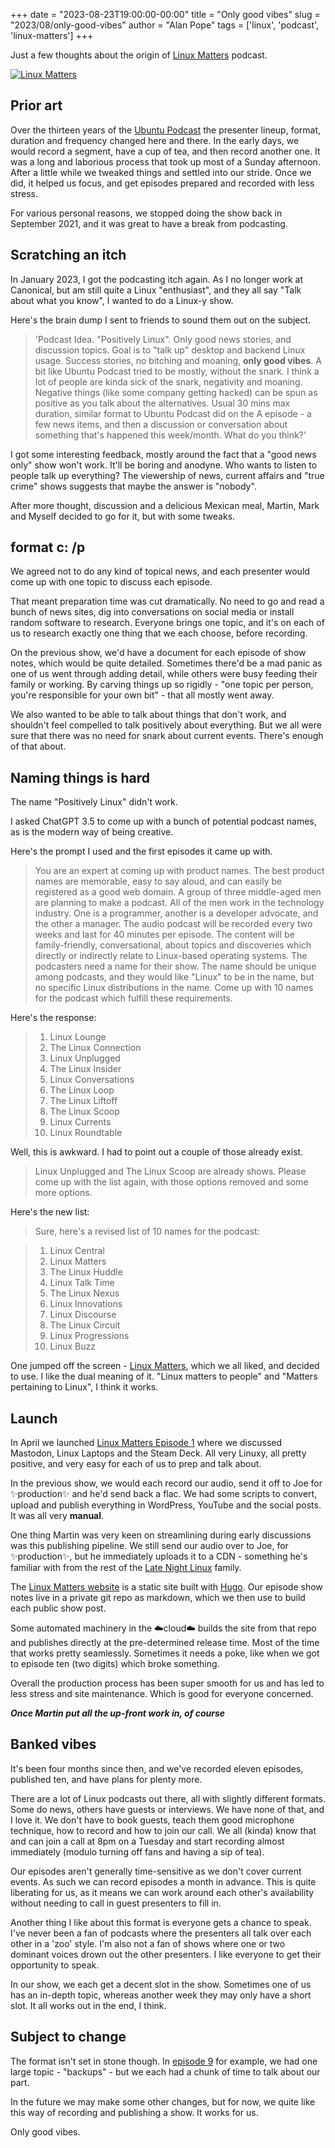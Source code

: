 +++
date = "2023-08-23T19:00:00-00:00"
title = "Only good vibes"
slug = "2023/08/only-good-vibes"
author = "Alan Pope"
tags = ['linux', 'podcast', 'linux-matters']
+++

Just a few thoughts about the origin of [Linux Matters](https://linuxmatters.sh) podcast.

[![Linux Matters](/blog/images/2023-08-23/linuxmatters-banner-3000x750.webp)](https://linuxmatters.sh)

## Prior art

Over the thirteen years of the [Ubuntu Podcast](https://ubuntupodcast.org/) the presenter lineup, format, duration and frequency changed here and there. In the early days, we would record a segment, have a cup of tea, and then record another one. It was a long and laborious process that took up most of a Sunday afternoon. After a little while we tweaked things and settled into our stride. Once we did, it helped us focus, and get episodes prepared and recorded with less stress. 

For various personal reasons, we stopped doing the show back in September 2021, and it was great to have a break from podcasting. 

## Scratching an itch

In January 2023, I got the podcasting itch again. As I no longer work at Canonical, but am still quite a Linux "enthusiast", and they all say "Talk about what you know", I wanted to do a Linux-y show.

Here's the brain dump I sent to friends to sound them out on the subject.

>'Podcast Idea. "Positively Linux". Only good news stories, and discussion topics. Goal is to "talk up" desktop and backend Linux usage. Success stories, no bitching and moaning, **only good vibes**. A bit like Ubuntu Podcast tried to be mostly, without the snark. I think a lot of people are kinda sick of the snark, negativity and moaning. Negative things (like some company getting hacked) can be spun as positive as you talk about the alternatives. Usual 30 mins max duration, similar format to Ubuntu Podcast did on the A episode - a few news items, and then a discussion or conversation about something that's happened this week/month. What do you think?'

I got some interesting feedback, mostly around the fact that a "good news only" show won't work. It'll be boring and anodyne. Who wants to listen to people talk up everything? The viewership of news, current affairs and "true crime" shows suggests that maybe the answer is "nobody". 

After more thought, discussion and a delicious Mexican meal, Martin, Mark and Myself decided to go for it, but with some tweaks. 

## format c: /p

We agreed not to do any kind of topical news, and each presenter would come up with one topic to discuss each episode. 

That meant preparation time was cut dramatically. No need to go and read a bunch of news sites, dig into conversations on social media or install random software to research. Everyone brings one topic, and it's on each of us to research exactly one thing that we each choose, before recording.  

On the previous show, we'd have a document for each episode of show notes, which would be quite detailed. Sometimes there'd be a mad panic as one of us went through adding detail, while others were busy feeding their family or working. By carving things up so rigidly - "one topic per person, you're responsible for your own bit" - that all mostly went away. 

We also wanted to be able to talk about things that don't work, and shouldn't feel compelled to talk positively about everything. But we all were sure that there was no need for snark about current events. There's enough of that about.

## Naming things is hard

The name "Positively Linux" didn't work. 

I asked ChatGPT 3.5 to come up with a bunch of potential podcast names, as is the modern way of being creative. 

Here's the prompt I used and the first episodes it came up with.

> You are an expert at coming up with product names. The best product names are memorable, easy to say aloud, and can easily be registered as a good web domain. A group of three middle-aged men are planning to make a podcast. All of the men work in the technology industry. One is a programmer, another is a developer advocate, and the other a manager. The audio podcast will be recorded every two weeks and last for 40 minutes per episode. The content will be family-friendly, conversational, about topics and discoveries which directly or indirectly relate to Linux-based operating systems. The podcasters need a name for their show. The name should be unique among podcasts, and they would like "Linux" to be in the name, but no specific Linux distributions in the name. Come up with 10 names for the podcast which fulfill these requirements.

Here's the response:

> 1. Linux Lounge
> 2. The Linux Connection
> 3. Linux Unplugged
> 4. The Linux Insider
> 5. Linux Conversations
> 6. The Linux Loop
> 7. The Linux Liftoff
> 8. The Linux Scoop
> 9. Linux Currents
> 10. Linux Roundtable


Well, this is awkward. I had to point out a couple of those already exist.

> Linux Unplugged and The Linux Scoop are already shows. Please come up with the list again, with those options removed and some more options.

Here's the new list:

> Sure, here's a revised list of 10 names for the podcast:

> 1. Linux Central
> 2. Linux Matters
> 3. The Linux Huddle
> 4. Linux Talk Time
> 5. The Linux Nexus
> 6. Linux Innovations
> 7. Linux Discourse
> 8. The Linux Circuit
> 9. Linux Progressions
> 10. Linux Buzz

One jumped off the screen - [Linux Matters](https://linuxmatters.sh), which we all liked, and decided to use. I like the dual meaning of it. "Linux matters to people" and "Matters pertaining to Linux", I think it works. 

## Launch

In April we launched [Linux Matters Episode 1](https://linuxmatters.sh/1) where we discussed Mastodon, Linux Laptops and the Steam Deck. All very Linuxy, all pretty positive, and very easy for each of us to prep and talk about. 

In the previous show, we would each record our audio, send it off to Joe for ✨production✨ and he'd send back a flac. We had some scripts to convert, upload and publish everything in WordPress, YouTube and the social posts. It was all very **manual**.

One thing Martin was very keen on streamlining during early discussions was this publishing pipeline. We still send our audio over to Joe, for ✨production✨, but he immediately uploads it to a CDN - something he's familiar with from the rest of the [Late Night Linux](https://latenightlinux.com/) family.

The [Linux Matters website](https://linuxmatters.sh) is a static site built with [Hugo](https://gohugo.io/). Our episode show notes live in a private git repo as markdown, which we then use to build each public show post.

Some automated machinery in the ☁️cloud☁️ builds the site from that repo and publishes directly at the pre-determined release time. Most of the time that works pretty seamlessly. Sometimes it needs a poke, like when we got to episode ten (two digits) which broke something. 

Overall the production process has been super smooth for us and has led to less stress and site maintenance. Which is good for everyone concerned. 

___Once Martin put all the up-front work in, of course___

## Banked vibes

It's been four months since then, and we've recorded eleven episodes, published ten, and have plans for plenty more. 

There are a lot of Linux podcasts out there, all with slightly different formats. Some do news, others have guests or interviews. We have none of that, and I love it. We don't have to book guests, teach them good microphone technique, how to record and how to join our call. We all (kinda) know that and can join a call at 8pm on a Tuesday and start recording almost immediately (modulo turning off fans and having a sip of tea).

Our episodes aren't generally time-sensitive as we don't cover current events. As such we can record episodes a month in advance. This is quite liberating for us, as it means we can work around each other's availability without needing to call in guest presenters to fill in. 

Another thing I like about this format is everyone gets a chance to speak. I've never been a fan of podcasts where the presenters all talk over each other in a 'zoo' style. I'm also not a fan of shows where one or two dominant voices drown out the other presenters. I like everyone to get their opportunity to speak.

In our show, we each get a decent slot in the show. Sometimes one of us has an in-depth topic, whereas another week they may only have a short slot. It all works out in the end, I think.

## Subject to change

The format isn't set in stone though. In [episode 9](https://linuxmatters.sh/9/) for example, we had one large topic - "backups" - but we each had a chunk of time to talk about our part. 

In the future we may make some other changes, but for now, we quite like this way of recording and publishing a show. It works for us. 

Only good vibes.
